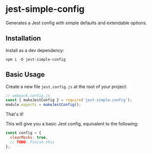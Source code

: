 # jest-simple-config

Generates a Jest config with simple defaults and extendable options.

## Installation

Install as a dev dependency:

```
npm i -D jest-simple-config
```

## Basic Usage

Create a new file `jest.config.js` at the root of your project:

```js
// webpack.config.js
const { makeJestConfig } = require('jest-simple-config');
module.exports = makeJestConfig();
```

That's it!

This will give you a basic Jest config, equivalent to the following:

```js
const config = {
  clearMocks: true,
  // TODO: Finish this
};
```
